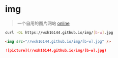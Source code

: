 # img

> 一个自用的图片网站 [online](//wxh16144.github.io/img)

```bash
curl -OL https://wxh16144.github.io/img/[b-w].jpg
```

```html
<img src="//wxh16144.github.io/img/[b-w].jpg" />
```

```markdown
![picture](//wxh16144.github.io/img/[b-w].jpg)
```
